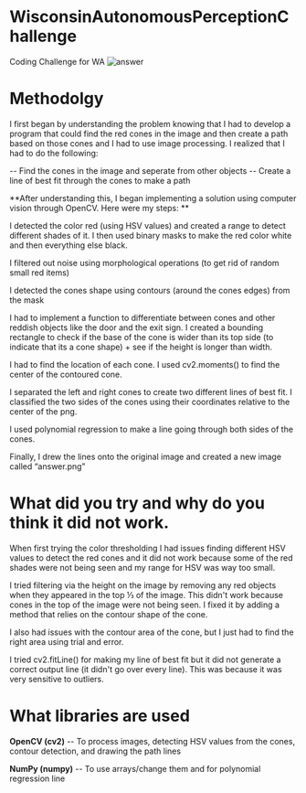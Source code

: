 # WisconsinAutonomousPerceptionChallenge
Coding Challenge for WA
![answer](https://github.com/user-attachments/assets/2220377f-6de7-4f10-b584-ce3d14b264b0)

# Methodolgy
I first began by understanding the problem knowing that I had to develop a program that could find the red cones in the image and then create a path based on those cones and I had to use image processing. I realized that I had to do the following: 

-- Find the cones in the image and seperate from other objects
-- Create a line of best fit through the cones to make a path

**After understanding this, I began implementing a solution using computer vision through OpenCV. Here were my steps: **

I detected the color red (using HSV values) and created a range to detect different shades of it. I then used binary masks to make the red color white and then everything else black.

I filtered out noise using morphological operations (to get rid of random small red items)

I detected the cones shape using contours (around the cones edges) from the mask

I had to implement a function to differentiate between cones and other reddish objects like the door and the exit sign. I created a bounding rectangle to check if the base of the cone is wider than its top side (to indicate that its a cone shape) + see if the height is longer than width. 

I had to find the location of each cone. I used cv2.moments() to find the center of the contoured cone.

I separated the left and right cones to create two different lines of best fit. I classified the two sides of the cones using their coordinates relative to the center of the png. 

I used polynomial regression to make a line going through both sides of the cones. 

Finally, I drew the lines onto the original image and created a new image called “answer.png”



# What did you try and why do you think it did not work.

When first trying the color thresholding I had issues finding different HSV values to detect the red cones and it did not work because some of the red shades were not being seen and my range for HSV was way too small. 

I tried filtering via the height on the image by removing any red objects when they appeared in the top ⅓ of the image. This didn't work because cones in the top of the image were not being seen. I fixed it by adding a method that relies on the contour shape of the cone. 

I also had issues with the contour area of the cone, but I just had to find the right area using trial and error. 

I tried cv2.fitLine() for making my line of best fit but it did not generate a correct output line (it didn't go over every line). This was because it was very sensitive to outliers. 




# What libraries are used

**OpenCV (cv2)** -- To process images, detecting HSV values from the cones, contour detection, and drawing the path lines

**NumPy (numpy)** -- To use arrays/change them and for polynomial regression line
